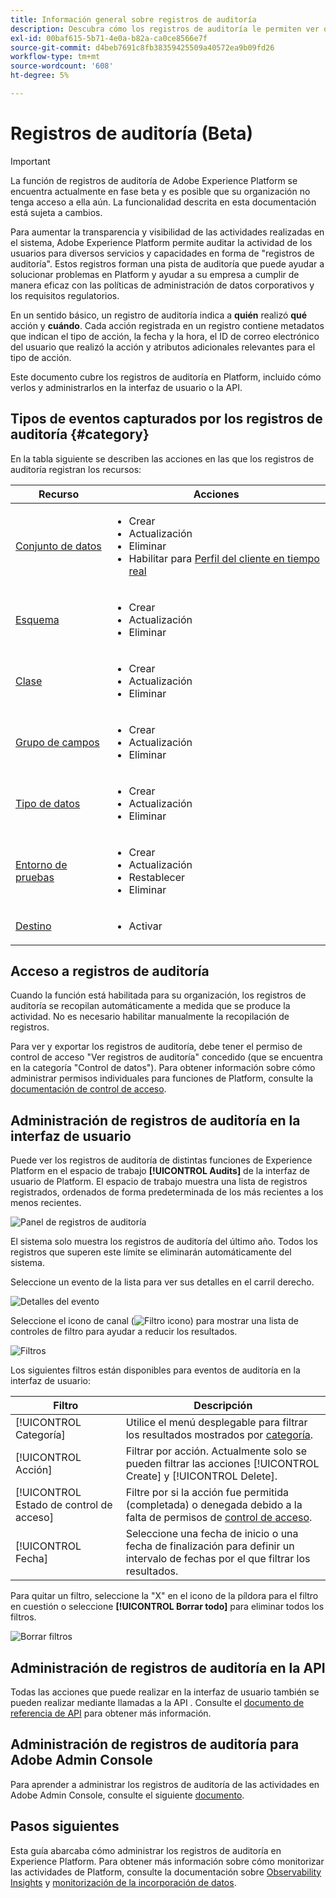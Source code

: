 ```yaml
---
title: Información general sobre registros de auditoría
description: Descubra cómo los registros de auditoría le permiten ver quién realizó qué acciones en Adobe Experience Platform.
exl-id: 00baf615-5b71-4e0a-b82a-ca0ce8566e7f
source-git-commit: d4beb7691c8fb38359425509a40572ea9b09fd26
workflow-type: tm+mt
source-wordcount: '608'
ht-degree: 5%

---
```


# Registros de auditoría (Beta)

>[!IMPORTANT]
>
>La función de registros de auditoría de Adobe Experience Platform se encuentra actualmente en fase beta y es posible que su organización no tenga acceso a ella aún. La funcionalidad descrita en esta documentación está sujeta a cambios.

Para aumentar la transparencia y visibilidad de las actividades realizadas en el sistema, Adobe Experience Platform permite auditar la actividad de los usuarios para diversos servicios y capacidades en forma de &quot;registros de auditoría&quot;. Estos registros forman una pista de auditoría que puede ayudar a solucionar problemas en Platform y ayudar a su empresa a cumplir de manera eficaz con las políticas de administración de datos corporativos y los requisitos regulatorios.

En un sentido básico, un registro de auditoría indica a **quién** realizó **qué** acción y **cuándo**. Cada acción registrada en un registro contiene metadatos que indican el tipo de acción, la fecha y la hora, el ID de correo electrónico del usuario que realizó la acción y atributos adicionales relevantes para el tipo de acción.

Este documento cubre los registros de auditoría en Platform, incluido cómo verlos y administrarlos en la interfaz de usuario o la API.

## Tipos de eventos capturados por los registros de auditoría {#category}

En la tabla siguiente se describen las acciones en las que los registros de auditoría registran los recursos:

| Recurso | Acciones |
| --- | --- |
| [Conjunto de datos](../../../catalog/datasets/overview.md) | <ul><li>Crear</li><li>Actualización</li><li>Eliminar</li><li>Habilitar para [Perfil del cliente en tiempo real](../../../profile/home.md)</li></ul> |
| [Esquema](../../../xdm/schema/composition.md) | <ul><li>Crear</li><li>Actualización</li><li>Eliminar</li></ul> |
| [Clase](../../../xdm/schema/composition.md#class) | <ul><li>Crear</li><li>Actualización</li><li>Eliminar</li></ul> |
| [Grupo de campos](../../../xdm/schema/composition.md#field-group) | <ul><li>Crear</li><li>Actualización</li><li>Eliminar</li></ul> |
| [Tipo de datos](../../../xdm/schema/composition.md#data-type) | <ul><li>Crear</li><li>Actualización</li><li>Eliminar</li></ul> |
| [Entorno de pruebas](../../../sandboxes/home.md) | <ul><li>Crear</li><li>Actualización</li><li>Restablecer</li><li>Eliminar</li></ul> |
| [Destino](../../../destinations/home.md) | <ul><li>Activar</li></ul> |

## Acceso a registros de auditoría

Cuando la función está habilitada para su organización, los registros de auditoría se recopilan automáticamente a medida que se produce la actividad. No es necesario habilitar manualmente la recopilación de registros.

Para ver y exportar los registros de auditoría, debe tener el permiso de control de acceso &quot;Ver registros de auditoría&quot; concedido (que se encuentra en la categoría &quot;Control de datos&quot;). Para obtener información sobre cómo administrar permisos individuales para funciones de Platform, consulte la [documentación de control de acceso](../../../access-control/home.md).

## Administración de registros de auditoría en la interfaz de usuario

Puede ver los registros de auditoría de distintas funciones de Experience Platform en el espacio de trabajo **[!UICONTROL Audits]** de la interfaz de usuario de Platform. El espacio de trabajo muestra una lista de registros registrados, ordenados de forma predeterminada de los más recientes a los menos recientes.

![Panel de registros de auditoría](../../images/audit-logs/audits.png)

El sistema solo muestra los registros de auditoría del último año. Todos los registros que superen este límite se eliminarán automáticamente del sistema.

Seleccione un evento de la lista para ver sus detalles en el carril derecho.

![Detalles del evento](../../images/audit-logs/select-event.png)

Seleccione el icono de canal (![Filtro icono](../../images/audit-logs/icon.png)) para mostrar una lista de controles de filtro para ayudar a reducir los resultados.

![Filtros](../../images/audit-logs/filters.png)

Los siguientes filtros están disponibles para eventos de auditoría en la interfaz de usuario:

| Filtro | Descripción |
| --- | --- |
| [!UICONTROL Categoría] | Utilice el menú desplegable para filtrar los resultados mostrados por [categoría](#category). |
| [!UICONTROL Acción] | Filtrar por acción. Actualmente solo se pueden filtrar las acciones [!UICONTROL Create] y [!UICONTROL Delete]. |
| [!UICONTROL Estado de control de acceso] | Filtre por si la acción fue permitida (completada) o denegada debido a la falta de permisos de [control de acceso](../../../access-control/home.md). |
| [!UICONTROL Fecha] | Seleccione una fecha de inicio o una fecha de finalización para definir un intervalo de fechas por el que filtrar los resultados. |

Para quitar un filtro, seleccione la &quot;X&quot; en el icono de la píldora para el filtro en cuestión o seleccione **[!UICONTROL Borrar todo]** para eliminar todos los filtros.

![Borrar filtros](../../images/audit-logs/clear-filters.png)

<!-- (Planned for post-beta release)
### Export an audit log

Select **[!UICONTROL Download log]** to export an audit log.
-->

## Administración de registros de auditoría en la API

Todas las acciones que puede realizar en la interfaz de usuario también se pueden realizar mediante llamadas a la API . Consulte el [documento de referencia de API](https://www.adobe.io/experience-platform-apis/references/audit-query/) para obtener más información.

## Administración de registros de auditoría para Adobe Admin Console

Para aprender a administrar los registros de auditoría de las actividades en Adobe Admin Console, consulte el siguiente [documento](https://helpx.adobe.com/enterprise/using/audit-logs.html).

## Pasos siguientes

Esta guía abarcaba cómo administrar los registros de auditoría en Experience Platform. Para obtener más información sobre cómo monitorizar las actividades de Platform, consulte la documentación sobre [Observability Insights](../../../observability/home.md) y [monitorización de la incorporación de datos](../../../ingestion/quality/monitor-data-ingestion.md).
